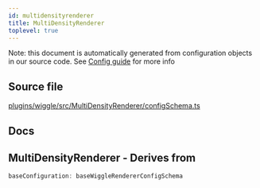 ```yaml
---
id: multidensityrenderer
title: MultiDensityRenderer
toplevel: true
---
```


Note: this document is automatically generated from configuration objects in our
source code. See [Config guide](/docs/config_guide) for more info

## Source file

[plugins/wiggle/src/MultiDensityRenderer/configSchema.ts](https://github.com/GMOD/jbrowse-components/blob/main/plugins/wiggle/src/MultiDensityRenderer/configSchema.ts)

## Docs

## MultiDensityRenderer - Derives from

```js
baseConfiguration: baseWiggleRendererConfigSchema
```

